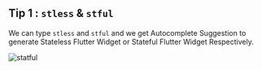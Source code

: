 ## Tip 1 : `stless` & `stful`

We can type `stless` and `stful` and we get Autocomplete Suggestion to generate Stateless Flutter Widget or Stateful Flutter Widget Respectively.

![statful](https://github.com/erluxman/awesomefluttertips/raw/master/assets/01stlesstful.gif)
